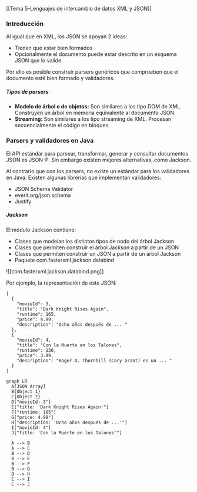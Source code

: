 [[Tema 5-Lenguajes de intercambio de datos XML y JSON]]

### Introducción
Al igual que en XML, los JSON se apoyan 2 ideas:
+ Tienen que estar bien formados
+ Opcionalmente el documento puede estar descrito en un esquema JSON que lo valide

Por ello es posible construir parsers genéricos que comprueben que el documento esté bien formado y validadores.

##### Tipos de parsers
+ **Modelo de árbol o de objetos:** Son similares a los tipo DOM de XML. Construyen un árbol en memoria equivalente al documento JSON.
+ **Streaming:** Son similares a los tipo streaming de XML. Procesan secuencialmente el código en bloques.

### Parsers y validadores en Java
El API estándar para parsear, transformar, generar y consultar documentos JSON es JSON-P. Sin embargo existen mejores alternativas, como Jackson.

Al contrario que con los parsers, no existe un estándar para los validadores en Java. Existen algunas librerías que implementan validadores:
+ JSON Schema Validator
+ everit.org/json.schema
+ Justify

##### Jackson
El módulo Jackson contiene:
+ Clases que modelan los distintos tipos de nodo del árbol Jackson
+ Clases que permiten construir el árbol Jackson a partir de un JSON
+ Clases que permiten construir un JSON a partir de un árbol Jackson
+ Paquete com.fasterxml.jackson.databind

![[com.fasterxml.jackson.databind.png]]

Por ejemplo, la representación de este JSON:
```
[
  {
    "movieId": 3,
    "title": "Dark Knight Rises Again",
    "runtime": 165,
    "price": 4.99,
    "description": "Ocho años después de ... "
  },
  {
    "movieId": 4,
    "title": "Con la Muerte en los Talones",
    "runtime": 136,
    "price": 3.99,
    "description": "Roger O. Thornhill (Cary Grant) es un ... "
  }
]
```

```mermaid
graph LR
  A[JSON Array]
  B{Object 1}
  C{Object 2}
  D["movieId: 3"]
  E["title: 'Dark Knight Rises Again'"]
  F["runtime: 165"]
  G["price: 4.99"]
  H["description: 'Ocho años después de ...'"]
  I["movieId: 4"]
  J["title: 'Con la Muerte en los Talones'"]

  A --> B
  A --> C
  B --> D
  B --> E
  B --> F
  B --> G
  B --> H
  C --> I
  C --> J
```

